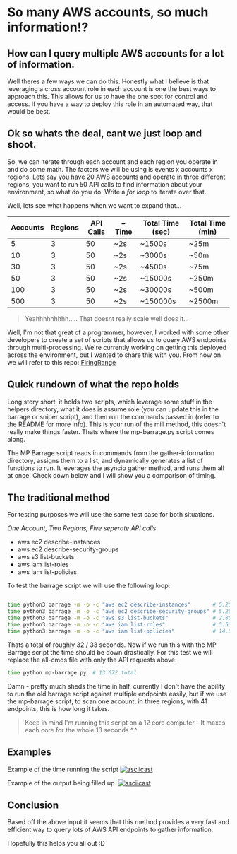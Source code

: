 # So many AWS accounts, so much information!?


## How can I query multiple AWS accounts for a lot of information.

Well theres a few ways we can do this. Honestly what I believe is that leveraging a cross account role in each account is one the best ways to approach this. This allows for us to have the one spot for control and access. If you have a way to deploy this role in an automated way, that would be best.

## Ok so whats the deal, cant we just loop and shoot.

So, we can iterate through each account and each region you operate in and do some math. The factors we will be using is events x accounts x regions. Lets say you have 20 AWS accounts and operate in three different regions, you want to run 50 API calls to find information about your environment, so what do you do. Write a *for loop* to iterate over that.

Well, lets see what happens when we want to expand that...

| Accounts  |  Regions |  API Calls | ~ Time | Total Time (sec) | Total Time (min)
|---|---|---|----|----|----|
| 5   | 3 |  50 |  ~2s | ~1500s  | ~25m|
| 10  | 3 |  50 |  ~2s | ~3000s | ~50m|
| 30  | 3 |  50 |  ~2s | ~4500s   |~75m|
| 50  | 3 |  50 |  ~2s | ~15000s  |~250m|
| 100 | 3 |  50 |  ~2s | ~30000s  |~500m|
| 500 | 3 |  50 |  ~2s | ~150000s   |~2500m|

> Yeahhhhhhhhh..... That doesnt really scale well does it...

Well, I'm not that great of a programmer, however, I worked with some other developers to create a set of scripts that allows us to query AWS endpoints through multi-processing. We're currently working on getting this deployed across the environment, but I wanted to share this with you. From now on we will refer to this repo: [FiringRange](https://github.com/getsec/FiringRange)


## Quick rundown of what the repo holds

Long story short, it holds two scripts, which leverage some stuff in the helpers directory, what it does is assume role (you can update this in the barrage or sniper script), and then run the commands passed in (refer to the README for more info). This is your run of the mill method, this doesn't really make things faster. Thats where the mp-barrage.py script comes along.

The MP Barrage script reads in commands from the gather-information directory, assigns them to a list, and dynamically generates a list of functions to run. It leverages the asyncio gather method, and runs them all at once. Check down below and I will show you a comparison of timing.

## The traditional method
For testing purposes we will use the same test case for both situations.

*One Account, Two Regions, Five seperate API calls*

- aws ec2 describe-instances
- aws ec2 describe-security-groups
- aws s3 list-buckets
- aws iam list-roles
- aws iam list-policies

To test the barrage script we will use the following loop:
```sh

time python3 barrage -m -o -c "aws ec2 describe-instances"       # 5.208 total
time python3 barrage -m -o -c "aws ec2 describe-security-groups" # 5.268 total
time python3 barrage -m -o -c "aws s3 list-buckets"              # 2.859 total
time python3 barrage -m -o -c "aws iam list-roles"               # 5.516 total
time python3 barrage -m -o -c "aws iam list-policies"            # 14.037 total

```

Thats a total of roughly 32 / 33 seconds. Now if we run this with the MP Barrage script the time should be down drastically. For this test we will replace the all-cmds file with only the API requests above.

```sh 
time python mp-barrage.py  # 13.672 total
```

Damn - pretty much sheds the time in half, currently I don't have the ability to run the old barrage script against multiple endpoints easily, but if we use the mp-barrage script, to scan one account, in three regions, with 41 endpoints, this is how long it takes.

> Keep in mind I'm running this script on a 12 core computer - It maxes each core for the whole 13 seconds ^.^

## Examples
Example of the time running the script
[![asciicast](https://asciinema.org/a/2cShOQoo5sEQW80AdC7t62YSb.svg)](https://asciinema.org/a/2cShOQoo5sEQW80AdC7t62YSb)


Example of the output being filled up.
[![asciicast](https://asciinema.org/a/oTQno3cqlNfNM5eV9qAGZGevg.svg)](https://asciinema.org/a/oTQno3cqlNfNM5eV9qAGZGevg)

## Conclusion

Based off the above input it seems that this method provides a very fast and efficient way to query lots of AWS API endpoints to gather information.

Hopefully this helps you all out :D
